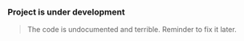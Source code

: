 ### Project is under development
> The code is undocumented and terrible. Reminder to fix it later.
